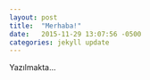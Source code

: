 ```yaml
---
layout: post
title:  "Merhaba!"
date:   2015-11-29 13:07:56 -0500
categories: jekyll update
---
```

Yazılmakta...